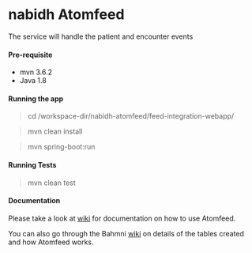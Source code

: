 # nabidh Atomfeed

The service will handle the patient and encounter events


#### Pre-requisite
* mvn 3.6.2 
* Java 1.8

#### Running the app
> cd /workspace-dir/nabidh-atomfeed/feed-integration-webapp/

> mvn clean install 

> mvn spring-boot:run

#### Running Tests
> mvn clean test

#### Documentation

Please take a look at [wiki](https://github.com/ICT4H/atomfeed/wiki) for documentation on how to use Atomfeed.

You can also go through the Bahmni [wiki](https://bahmni.atlassian.net/wiki/spaces/BAH/pages/3506200/Atom+Feed+Based+Synchronization+in+Bahmni) on details of the tables created and how Atomfeed works.

